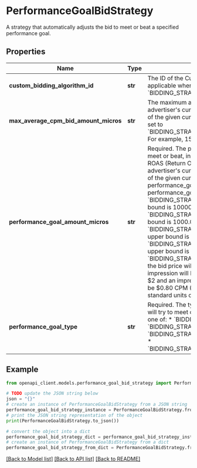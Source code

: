 # PerformanceGoalBidStrategy

A strategy that automatically adjusts the bid to meet or beat a specified performance goal.

## Properties

Name | Type | Description | Notes
------------ | ------------- | ------------- | -------------
**custom_bidding_algorithm_id** | **str** | The ID of the Custom Bidding Algorithm used by this strategy. Only applicable when performance_goal_type is set to &#x60;BIDDING_STRATEGY_PERFORMANCE_GOAL_TYPE_CUSTOM_ALGO&#x60;. | [optional] 
**max_average_cpm_bid_amount_micros** | **str** | The maximum average CPM that may be bid, in micros of the advertiser&#39;s currency. Must be greater than or equal to a billable unit of the given currency. Not applicable when performance_goal_type is set to &#x60;BIDDING_STRATEGY_PERFORMANCE_GOAL_TYPE_VIEWABLE_CPM&#x60;. For example, 1500000 represents 1.5 standard units of the currency. | [optional] 
**performance_goal_amount_micros** | **str** | Required. The performance goal the bidding strategy will attempt to meet or beat, in micros of the advertiser&#39;s currency or in micro of the ROAS (Return On Advertising Spend) value which is also based on advertiser&#39;s currency. Must be greater than or equal to a billable unit of the given currency and smaller or equal to upper bounds. Each performance_goal_type has its upper bound: * when performance_goal_type is &#x60;BIDDING_STRATEGY_PERFORMANCE_GOAL_TYPE_CPA&#x60;, upper bound is 10000.00 USD. * when performance_goal_type is &#x60;BIDDING_STRATEGY_PERFORMANCE_GOAL_TYPE_CPC&#x60;, upper bound is 1000.00 USD. * when performance_goal_type is &#x60;BIDDING_STRATEGY_PERFORMANCE_GOAL_TYPE_VIEWABLE_CPM&#x60;, upper bound is 1000.00 USD. * when performance_goal_type is &#x60;BIDDING_STRATEGY_PERFORMANCE_GOAL_TYPE_CUSTOM_ALGO&#x60;, upper bound is 1000.00 and lower bound is 0.01. Example: If set to &#x60;BIDDING_STRATEGY_PERFORMANCE_GOAL_TYPE_VIEWABLE_CPM&#x60;, the bid price will be based on the probability that each available impression will be viewable. For example, if viewable CPM target is $2 and an impression is 40% likely to be viewable, the bid price will be $0.80 CPM (40% of $2). For example, 1500000 represents 1.5 standard units of the currency or ROAS value. | [optional] 
**performance_goal_type** | **str** | Required. The type of the performance goal that the bidding strategy will try to meet or beat. For line item level usage, the value must be one of: * &#x60;BIDDING_STRATEGY_PERFORMANCE_GOAL_TYPE_CPA&#x60; * &#x60;BIDDING_STRATEGY_PERFORMANCE_GOAL_TYPE_CPC&#x60; * &#x60;BIDDING_STRATEGY_PERFORMANCE_GOAL_TYPE_VIEWABLE_CPM&#x60; * &#x60;BIDDING_STRATEGY_PERFORMANCE_GOAL_TYPE_CUSTOM_ALGO&#x60;. | [optional] 

## Example

```python
from openapi_client.models.performance_goal_bid_strategy import PerformanceGoalBidStrategy

# TODO update the JSON string below
json = "{}"
# create an instance of PerformanceGoalBidStrategy from a JSON string
performance_goal_bid_strategy_instance = PerformanceGoalBidStrategy.from_json(json)
# print the JSON string representation of the object
print(PerformanceGoalBidStrategy.to_json())

# convert the object into a dict
performance_goal_bid_strategy_dict = performance_goal_bid_strategy_instance.to_dict()
# create an instance of PerformanceGoalBidStrategy from a dict
performance_goal_bid_strategy_from_dict = PerformanceGoalBidStrategy.from_dict(performance_goal_bid_strategy_dict)
```
[[Back to Model list]](../README.md#documentation-for-models) [[Back to API list]](../README.md#documentation-for-api-endpoints) [[Back to README]](../README.md)


